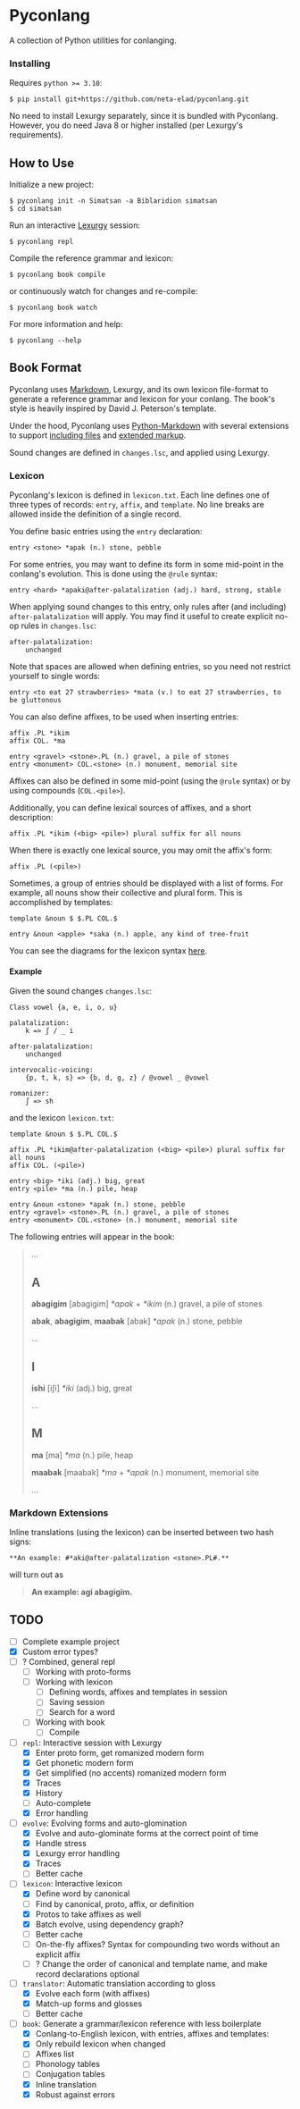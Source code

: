 # Pyconlang
A collection of Python utilities for conlanging.

### Installing
Requires `python >= 3.10`:
```shell
$ pip install git+https://github.com/neta-elad/pyconlang.git
```

No need to install Lexurgy separately, 
since it is bundled with Pyconlang.
However, you do need Java 8 or higher installed
(per Lexurgy's requirements).

## How to Use
Initialize a new project:
```shell
$ pyconlang init -n Simatsan -a Biblaridion simatsan
$ cd simatsan
```

Run an interactive 
[Lexurgy](https://github.com/def-gthill/lexurgy) 
session:
```shell
$ pyconlang repl
```

Compile the reference grammar and lexicon:
```shell
$ pyconlang book compile
```
or continuously watch for changes and re-compile:
```shell
$ pyconlang book watch
```

For more information and help:
```shell
$ pyconlang --help
```

## Book Format
Pyconlang uses 
[Markdown](https://daringfireball.net/projects/markdown/),
Lexurgy,
and its own lexicon file-format 
to generate a reference grammar and lexicon
for your conlang.
The book's style is heavily inspired by
David J. Peterson's template.

Under the hood, Pyconlang uses
[Python-Markdown](https://python-markdown.github.io/)
with several extensions to support
[including files](https://github.com/neurobin/mdx_include)
and [extended markup](https://python-markdown.github.io/extensions/).

Sound changes are defined in `changes.lsc`, 
and applied using Lexurgy.

### Lexicon
Pyconlang's lexicon is defined in `lexicon.txt`.
Each line defines one of three types of records: 
`entry`, `affix`, and `template`.
No line breaks are allowed inside the definition of a single record.

You define basic entries using the `entry` declaration:
```
entry <stone> *apak (n.) stone, pebble 
```

For some entries,
you may want to define
its form in some mid-point
in the conlang's evolution.
This is done using the `@rule` syntax:
```
entry <hard> *apaki@after-palatalization (adj.) hard, strong, stable 
```

When applying sound changes to this entry,
only rules after (and including) `after-palatalization`
will apply.
You may find it useful to create explicit no-op rules
in `changes.lsc`:
```
after-palatalization:
    unchanged
```

Note that spaces are allowed
when defining entries,
so you need not restrict yourself to single words:
```
entry <to eat 27 strawberries> *mata (v.) to eat 27 strawberries, to be gluttonous
```

You can also define affixes, 
to be used when inserting entries:
```
affix .PL *ikim
affix COL. *ma

entry <gravel> <stone>.PL (n.) gravel, a pile of stones
entry <monument> COL.<stone> (n.) monument, memorial site
```
Affixes can also be defined in some mid-point
(using the `@rule` syntax)
or by using compounds (`COL.<pile>`).

Additionally,
you can define lexical sources of affixes,
and a short description:
```
affix .PL *ikim (<big> <pile>) plural suffix for all nouns
```
When there is exactly one lexical source,
you may omit the affix's form:
```
affix .PL (<pile>)
```

Sometimes, a group of entries should be displayed
with a list of forms. 
For example, all nouns show their collective and plural form.
This is accomplished by templates:
```
template &noun $ $.PL COL.$

entry &noun <apple> *saka (n.) apple, any kind of tree-fruit
```

You can see the diagrams for the lexicon syntax
[here](https://htmlpreview.github.io/?https://github.com/neta-elad/pyconlang/blob/main/diagrams.html).

#### Example
Given the sound changes `changes.lsc`:
```
Class vowel {a, e, i, o, u}

palatalization:
    k => ʃ / _ i

after-palatalization:
    unchanged

intervocalic-voicing:
    {p, t, k, s} => {b, d, g, z} / @vowel _ @vowel

romanizer:
    ʃ => sh
```

and the lexicon `lexicon.txt`:
```
template &noun $ $.PL COL.$
    
affix .PL *ikim@after-palatalization (<big> <pile>) plural suffix for all nouns
affix COL. (<pile>)

entry <big> *iki (adj.) big, great
entry <pile> *ma (n.) pile, heap

entry &noun <stone> *apak (n.) stone, pebble
entry <gravel> <stone>.PL (n.) gravel, a pile of stones
entry <monument> COL.<stone> (n.) monument, memorial site
```

The following entries will appear in the book:
> ...
> ## A
> **abagigim** [abagigim] _\*apak_ + _\*ikim_ (n.) gravel, a pile of stones
> 
> **abak**, **abagigim**, **maabak** [abak] _\*apak_ (n.) stone, pebble
> 
> ...
> ## I
> **ishi** [iʃi] _\*iki_ (adj.) big, great
> 
> ...
> ## M
> **ma** [ma] _\*ma_ (n.) pile, heap
>
> **maabak** [maabak] _\*ma_ + _\*apak_ (n.) monument, memorial site
>
> ...

### Markdown Extensions
Inline translations (using the lexicon)
can be inserted between two hash signs:
```
**An example: #*aki@after-palatalization <stone>.PL#.**
```
will turn out as
> **An example: agi abagigim.**



## TODO
- [ ] Complete example project
- [x] Custom error types?
- [ ] ? Combined, general repl
  - [ ] Working with proto-forms
  - [ ] Working with lexicon
    - [ ] Defining words, affixes and templates in session
    - [ ] Saving session
    - [ ] Search for a word
  - [ ] Working with book
    - [ ] Compile
- [ ] `repl`: Interactive session with Lexurgy
  - [x] Enter proto form, get romanized modern form
  - [x] Get phonetic modern form
  - [x] Get simplified (no accents) romanized modern form
  - [x] Traces
  - [x] History
  - [ ] Auto-complete
  - [x] Error handling
- [ ] `evolve`: Evolving forms and auto-glomination
  - [x] Evolve and auto-glominate forms at the correct point of time
  - [x] Handle stress
  - [x] Lexurgy error handling
  - [x] Traces
  - [ ] Better cache
- [ ] `lexicon`: Interactive lexicon
  - [x] Define word by canonical
  - [ ] Find by canonical, proto, affix, or definition
  - [x] Protos to take affixes as well
  - [x] Batch evolve, using dependency graph?
  - [ ] Better cache
  - [ ] On-the-fly affixes? Syntax for compounding two words without an explicit affix
  - [ ] ? Change the order of canonical and template name, and make record declarations optional
- [ ] `translator`: Automatic translation according to gloss
  - [x] Evolve each form (with affixes)
  - [x] Match-up forms and glosses
  - [ ] Better cache
- [ ] `book`: Generate a grammar/lexicon reference with less boilerplate
  - [x] Conlang-to-English lexicon, with entries, affixes and templates:
  - [x] Only rebuild lexicon when changed
  - [ ] Affixes list
  - [ ] Phonology tables
  - [ ] Conjugation tables
  - [x] Inline translation
  - [x] Robust against errors